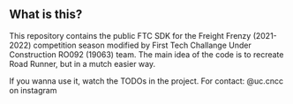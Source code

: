 ## What is this?

This repository contains the public FTC SDK for the Freight Frenzy (2021-2022) competition season modified by First Tech Challange Under Construction RO092 (19063) team.
The main idea of the code is to recreate Road Runner, but in a mutch easier way.

If you wanna use it, watch the TODOs in the project.
For contact: @uc.cncc on instagram
